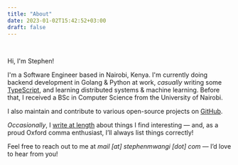 ```yaml
---
title: "About"
date: 2023-01-02T15:42:52+03:00
draft: false
---
```


<br/>

Hi, I'm Stephen!

I'm a Software Engineer based in Nairobi, Kenya.
I'm currently doing backend development in Golang & Python at work,
_casually_ writing some [TypeScript](https://github.com/st3v3nmw/obsidian-spaced-repetition),
and learning distributed systems & machine learning.
Before that, I received a BSc in Computer Science from the University of Nairobi.

I also maintain and contribute to various open-source projects on [GitHub](https://github.com/st3v3nmw/).

_Occasionally_, I [write at length](/blog) about things I find interesting — and, as a proud Oxford comma enthusiast, I’ll always list things correctly!

Feel free to reach out to me at _&#109;&#097;&#105;&#108;&#032;[&#097;&#116;]&#032;&#115;&#116;&#101;&#112;&#104;&#101;&#110;&#109;&#119;&#097;&#110;&#103;&#105;&#032;[&#100;&#111;&#116;]&#032;&#099;&#111;&#109;_ — I’d love to hear from you!
